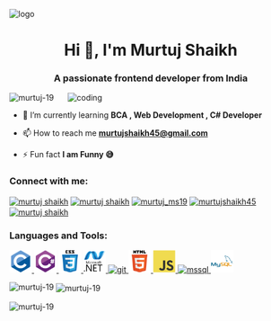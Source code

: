 ![logo](https://user-images.githubusercontent.com/69996843/178092319-5dc63ad1-2fb9-4260-9e5a-eb63f79cbeb0.png)
<h1 align="center">Hi 👋, I'm Murtuj Shaikh</h1>
<h3 align="center">A passionate frontend developer from India</h3>
<img align="right"alt="coding" width="400" src="https://camo.githubusercontent.com/cae12fddd9d6982901d82580bdf321d81fb299141098ca1c2d4891870827bf17/68747470733a2f2f6d69726f2e6d656469756d2e636f6d2f6d61782f313336302f302a37513379765349765f7430696f4a2d5a2e676966"

<p align="left"> <img src="https://komarev.com/ghpvc/?username=murtuj-19&label=Profile%20views&color=0e75b6&style=flat" alt="murtuj-19" /> </p>

- 🌱 I’m currently learning **BCA , Web Development , C# Developer**

- 📫 How to reach me **murtujshaikh45@gmail.com**

- ⚡ Fun fact **I am Funny 😅**

<h3 align="left">Connect with me:</h3>
<p align="left">
<a href="https://linkedin.com/in/murtuj shaikh" target="blank"><img align="center" src="https://raw.githubusercontent.com/rahuldkjain/github-profile-readme-generator/master/src/images/icons/Social/linked-in-alt.svg" alt="murtuj shaikh" height="30" width="40" /></a>
<a href="https://fb.com/murtuj shaikh" target="blank"><img align="center" src="https://raw.githubusercontent.com/rahuldkjain/github-profile-readme-generator/master/src/images/icons/Social/facebook.svg" alt="murtuj shaikh" height="30" width="40" /></a>
<a href="https://instagram.com/murtuj_ms19" target="blank"><img align="center" src="https://raw.githubusercontent.com/rahuldkjain/github-profile-readme-generator/master/src/images/icons/Social/instagram.svg" alt="murtuj_ms19" height="30" width="40" /></a>
<a href="https://www.codechef.com/users/murtujshaikh45" target="blank"><img align="center" src="https://cdn.jsdelivr.net/npm/simple-icons@3.1.0/icons/codechef.svg" alt="murtujshaikh45" height="30" width="40" /></a>
<a href="https://www.hackerrank.com/murtuj shaikh" target="blank"><img align="center" src="https://raw.githubusercontent.com/rahuldkjain/github-profile-readme-generator/master/src/images/icons/Social/hackerrank.svg" alt="murtuj shaikh" height="30" width="40" /></a>
</p>

<h3 align="left">Languages and Tools:</h3>
<p align="left"> <a href="https://www.cprogramming.com/" target="_blank" rel="noreferrer"> <img src="https://raw.githubusercontent.com/devicons/devicon/master/icons/c/c-original.svg" alt="c" width="40" height="40"/> </a> <a href="https://www.w3schools.com/cs/" target="_blank" rel="noreferrer"> <img src="https://raw.githubusercontent.com/devicons/devicon/master/icons/csharp/csharp-original.svg" alt="csharp" width="40" height="40"/> </a> <a href="https://www.w3schools.com/css/" target="_blank" rel="noreferrer"> <img src="https://raw.githubusercontent.com/devicons/devicon/master/icons/css3/css3-original-wordmark.svg" alt="css3" width="40" height="40"/> </a> <a href="https://dotnet.microsoft.com/" target="_blank" rel="noreferrer"> <img src="https://raw.githubusercontent.com/devicons/devicon/master/icons/dot-net/dot-net-original-wordmark.svg" alt="dotnet" width="40" height="40"/> </a> <a href="https://git-scm.com/" target="_blank" rel="noreferrer"> <img src="https://www.vectorlogo.zone/logos/git-scm/git-scm-icon.svg" alt="git" width="40" height="40"/> </a> <a href="https://www.w3.org/html/" target="_blank" rel="noreferrer"> <img src="https://raw.githubusercontent.com/devicons/devicon/master/icons/html5/html5-original-wordmark.svg" alt="html5" width="40" height="40"/> </a> <a href="https://developer.mozilla.org/en-US/docs/Web/JavaScript" target="_blank" rel="noreferrer"> <img src="https://raw.githubusercontent.com/devicons/devicon/master/icons/javascript/javascript-original.svg" alt="javascript" width="40" height="40"/> </a> <a href="https://www.microsoft.com/en-us/sql-server" target="_blank" rel="noreferrer"> <img src="https://www.svgrepo.com/show/303229/microsoft-sql-server-logo.svg" alt="mssql" width="40" height="40"/> </a> <a href="https://www.mysql.com/" target="_blank" rel="noreferrer"> <img src="https://raw.githubusercontent.com/devicons/devicon/master/icons/mysql/mysql-original-wordmark.svg" alt="mysql" width="40" height="40"/> </a> </p>

<p><img align="left" src="https://github-readme-stats.vercel.app/api/top-langs?username=murtuj-19&show_icons=true&locale=en&layout=compact" alt="murtuj-19" /></p>

<p>&nbsp;<img align="center" src="https://github-readme-stats.vercel.app/api?username=murtuj-19&show_icons=true&locale=en" alt="murtuj-19" /></p>

<p><img align="center" src="https://github-readme-streak-stats.herokuapp.com/?user=murtuj-19&" alt="murtuj-19" /></p>
